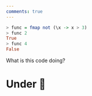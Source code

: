```yaml
---
comments: true
---
```


```hs title="repl example"
> func = fmap not (\x -> x > 3) 
> func 2
True
> func 4 
False
```

What is this code doing?

# Under :construction: 

    